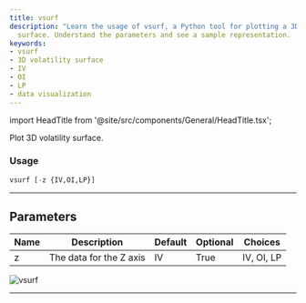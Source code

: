 ```yaml
---
title: vsurf
description: "Learn the usage of vsurf, a Python tool for plotting a 3D volatility"
  surface. Understand the parameters and see a sample representation.
keywords:
- vsurf
- 3D volatility surface
- IV
- OI
- LP
- data visualization
---
```


import HeadTitle from '@site/src/components/General/HeadTitle.tsx';

<HeadTitle title="stocks/options/vsurf - Reference | OpenBB Terminal Docs" />

Plot 3D volatility surface.

### Usage

```python
vsurf [-z {IV,OI,LP}]
```

---

## Parameters

| Name | Description | Default | Optional | Choices |
| ---- | ----------- | ------- | -------- | ------- |
| z | The data for the Z axis | IV | True | IV, OI, LP |

![vsurf](https://user-images.githubusercontent.com/46355364/154290744-1e427337-1a9a-4b84-a85a-9f07571882ba.png)

---
